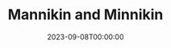 ---
title: Mannikin and Minnikin
date: 2023-09-08T00:00:00
opening_date: 1928-03-20
closing_date:
layout: productions
program:
Theatre: Theatre Jacksonville
cast:
- Mannikin: Charles W. Crooke, Jr.
- Minnikin: Nancy Hoyt
crew:
- Director: Paul Stuart Buchanan
- Set Design: Anne C. Lalor
- Props:
  - Charlotte Bowden Perry
  - Margaret Fairlie
  - Mrs. C.J. Williams, Jr.
  - Ray Halle
---